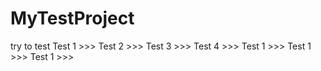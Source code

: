 # MyTestProject

try to test
Test 1 >>>
Test 2 >>>
Test 3 >>>
Test 4 >>>
Test 1 >>>
Test 1 >>>
Test 1 >>>
